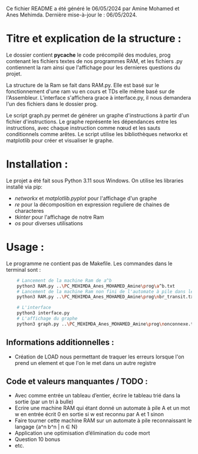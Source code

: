 Ce fichier README a été généré le 06/05/2024 par Amine Mohamed et Anes Mehimda.
Dernière mise-à-jour le : 06/05/2024.

# Titre et explication de la structure :

Le dossier contient __pycache__ le code précompilé des modules, prog contenant les fichiers textes de nos programmes RAM, et les fichiers .py contiennent la ram ainsi que l'affichage pour les dernieres questions du projet.

La structure de la Ram se fait dans RAM.py. Elle est basé sur le fonctionnement d'une ram vu en cours et TDs elle même basé sur de l'Assembleur.
L'interface s'affichera grace à interface.py, il nous demandera l'un des fichiers dans le dossier prog.

Le script graph.py permet de générer un graphe d'instructions à partir d'un fichier d'instructions. 
Le graphe représente les dépendances entre les instructions, avec chaque instruction comme nœud et les sauts conditionnels comme arêtes.
Le script utilise les bibliothèques networkx et matplotlib pour créer et visualiser le graphe.

# Installation :

Le projet a été fait sous Python 3.11 sous Windows.
On utilise les libraries installé via pip:
- *networkx* et *matplotlib.pyplot* pour l'affichage d'un graphe
- *re* pour la décomposition en expression reguliere de chaines de characteres
- *tkinter* pour l'affichage de notre Ram
- *os* pour diverses utilisations

# Usage : 

Le programme ne contient pas de Makefile. Les commandes dans le terminal sont :
```bash
    # Lancement de la machine Ram de a^b
    python3 RAM.py ..\PC_MEHIMDA_Anes_MOHAMED_Amine\prog\a^b.txt
    # Lancement de la machine Ram non fini de l'automate à pile dans le terminal
    python3 RAM.py ..\PC_MEHIMDA_Anes_MOHAMED_Amine\prog\nbr_transit.txt

    # L'interface
    python3 interface.py
    # L'affichage du graphe
    python3 graph.py ..\PC_MEHIMDA_Anes_MOHAMED_Amine\prog\nonconnexe.txt
```

## Informations additionnelles : 
- Création de LOAD nous permettant de traquer les erreurs lorsque l'on prend un element et que l'on le met dans un autre registre

## Code et valeurs manquantes / TODO :

- Avec comme entrée un tableau d’entier, écrire le tableau trié dans la sortie (par un tri à bulle)
- Ecrire une machine RAM qui étant donné un automate à pile A et un mot w en entrée écrit 0 en sortie si w est reconnu par A et 1 sinon
- Faire tourner cette machine RAM sur un automate à pile reconnaissant le langage {a^n b^n | n ∈ N}
- Application une optimisation d’élimination du code mort
- Question 10 bonus
- etc.
